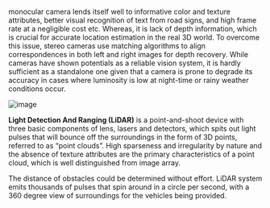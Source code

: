 monocular camera lends itself well to informative color and texture attributes, better visual recognition of text from road signs, and high frame rate at a negligible cost etc. Whereas, it is lack of depth information, which is crucial for accurate location estimation in the real 3D world. To overcome this issue, stereo cameras use matching algorithms to align correspondences in both left and right images for depth recovery. While cameras have shown potentials as a reliable vision system, it is hardly sufficient as a standalone one given that a camera is prone to degrade its accuracy in cases where luminosity is low at night-time or rainy weather conditions occur.
<br>

![image](https://user-images.githubusercontent.com/65759092/196404486-37335402-edca-424f-b21f-989d61435aec.png)
<br>

**Light Detection And Ranging (LiDAR)** is a point-and-shoot device with three basic components of lens, lasers and detectors, which spits out light pulses that will bounce off the surroundings in the form of 3D points, referred to as “point clouds”. High sparseness and irregularity by nature and the absence of texture attributes are the primary characteristics of a point cloud, which is well distinguished from image array.
 
 
The distance of obstacles could be determined without effort. LiDAR system emits thousands of pulses that spin around in a circle per second, with a 360 degree view of surroundings for the vehicles being provided. 
